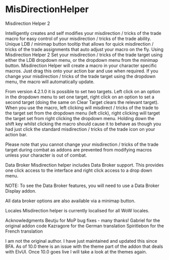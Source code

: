 # MisDirectionHelper

Misdirection Helper 2
 

Intelligently creates and self modifies your misdirection / tricks of the trade macro for easy control of your misdirection / tricks of the trade ability.
Unique LDB / minimap button tooltip that allows for quick misdirection / tricks of the trade assignments that auto adjust your macro on the fly.
Using Misdirection Helper 2
Set your misdirection / tricks of the trade target using either the LDB dropdown menu, or the dropdown menu from the minimap button. Misdirection Helper will create a macro in your character specific macros. Just drag this onto your action bar and use when required. If you change your misdirection / tricks of the trade target using the dropdown menu, the macro will automatically update.

From version 4.2.1.0 it is possible to set two targets. Left click on an option in the dropdown menu to set one target, right click on an option to set a second target (doing the same on Clear Target clears the relevant target). When you use the macro, left clicking will misdirect / tricks of the trade to the target set from the dropdown menu (left click), right clicking will target the target set from right clicking the dropdown menu. Holding down the shift key whilst clicking the macro should cause it to behave as though you had just click the standard misdirection / tricks of the trade icon on your action bar.

Please note that you cannot change your misdirection / tricks of the trade target during combat as addons are prevented from modifying macros unless your character is out of combat.

 
 

Data Broker
Misdirection helper includes Data Broker support. This provides one click access to the interface and right click access to a drop down menu.

NOTE: To see the Data Broker features, you will need to use a Data Broker Display addon.

 

All data broker options are also available via a minimap button.

Locales
Misdirection helper is currently localised for all WoW locales.

 

Acknowledgments
Beutju for MoP bug fixes - many thanks!
Gabriel for the original addon code
Kazragore for the German translation
Spiritlebon for the French translation
 

I am not the original author. I have just maintained and updated this since BFA. As of 10.0 there is an issue with the theme part of the addon that deals with ElvUI. Once 10.0 goes live I will take a look at the themes again.